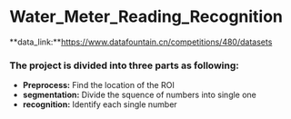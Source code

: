 # Water_Meter_Reading_Recognition

**data_link:**https://www.datafountain.cn/competitions/480/datasets

### The project is divided into three parts as following:
+ **Preprocess:** Find the location of the ROI
+ **segmentation:** Divide the squence of numbers into single one
+ **recognition:** Identify each single number
